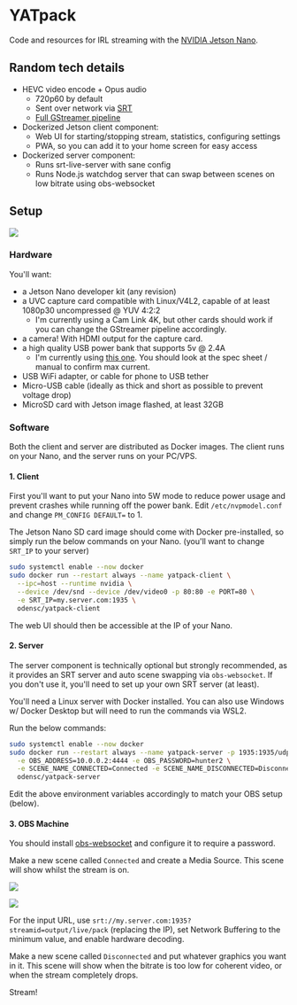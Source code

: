 # YATpack

Code and resources for IRL streaming with the [NVIDIA Jetson Nano](https://developer.nvidia.com/embedded/jetson-nano-developer-kit).

## Random tech details

-   HEVC video encode + Opus audio
    -   720p60 by default
    -   Sent over network via [SRT](https://www.srtalliance.org/)
    -   [Full GStreamer pipeline](https://github.com/odensc/yatpack/blob/master/src/server/pipeline.js)
-   Dockerized Jetson client component:
    -   Web UI for starting/stopping stream, statistics, configuring settings
    -   PWA, so you can add it to your home screen for easy access
-   Dockerized server component:
    -   Runs srt-live-server with sane config
    -   Runs Node.js watchdog server that can swap between scenes on low bitrate using obs-websocket

## Setup

![](https://i.imgur.com/dyWucrS.jpg)

### Hardware

You'll want:

-   a Jetson Nano developer kit (any revision)
-   a UVC capture card compatible with Linux/V4L2, capable of at least 1080p30 uncompressed @ YUV 4:2:2
    -   I'm currently using a Cam Link 4K, but other cards should work if you can change the GStreamer pipeline accordingly.
-   a camera! With HDMI output for the capture card.
-   a high quality USB power bank that supports 5v @ 2.4A
    -   I'm currently using [this one](https://smile.amazon.com/gp/product/B082PGS78L). You should look at the spec sheet / manual to confirm max current.
-   USB WiFi adapter, or cable for phone to USB tether
-   Micro-USB cable (ideally as thick and short as possible to prevent voltage drop)
-   MicroSD card with Jetson image flashed, at least 32GB

### Software

Both the client and server are distributed as Docker images. The client runs on your Nano, and the server runs on your PC/VPS.

#### 1. Client

First you'll want to put your Nano into 5W mode to reduce power usage and prevent crashes while running off the power bank. Edit `/etc/nvpmodel.conf` and change `PM_CONFIG DEFAULT=` to 1.

The Jetson Nano SD card image should come with Docker pre-installed, so simply run the below commands on your Nano. (you'll want to change `SRT_IP` to your server)

```bash
sudo systemctl enable --now docker
sudo docker run --restart always --name yatpack-client \
  --ipc=host --runtime nvidia \
  --device /dev/snd --device /dev/video0 -p 80:80 -e PORT=80 \
  -e SRT_IP=my.server.com:1935 \
  odensc/yatpack-client
```

The web UI should then be accessible at the IP of your Nano.

#### 2. Server

The server component is technically optional but strongly recommended, as it provides an SRT server and auto scene swapping via `obs-websocket`.
If you don't use it, you'll need to set up your own SRT server (at least).

You'll need a Linux server with Docker installed. You can also use Windows w/ Docker Desktop but will need to run the commands via WSL2.

Run the below commands:

```bash
sudo systemctl enable --now docker
sudo docker run --restart always --name yatpack-server -p 1935:1935/udp \
  -e OBS_ADDRESS=10.0.0.2:4444 -e OBS_PASSWORD=hunter2 \
  -e SCENE_NAME_CONNECTED=Connected -e SCENE_NAME_DISCONNECTED=Disconnected \
  odensc/yatpack-server
```

Edit the above environment variables accordingly to match your OBS setup (below).

#### 3. OBS Machine

You should install [obs-websocket](https://github.com/Palakis/obs-websocket) and configure it to require a password.

Make a new scene called `Connected` and create a Media Source. This scene will show whilst the stream is on.

![](https://i.imgur.com/Dqibk2x.png)

![](https://i.imgur.com/nQoA1nU.png)

For the input URL, use `srt://my.server.com:1935?streamid=output/live/pack` (replacing the IP), set Network Buffering to the minimum value, and enable hardware decoding.

Make a new scene called `Disconnected` and put whatever graphics you want in it. This scene will show when the bitrate is too low for coherent video, or when the stream completely drops.

Stream!
